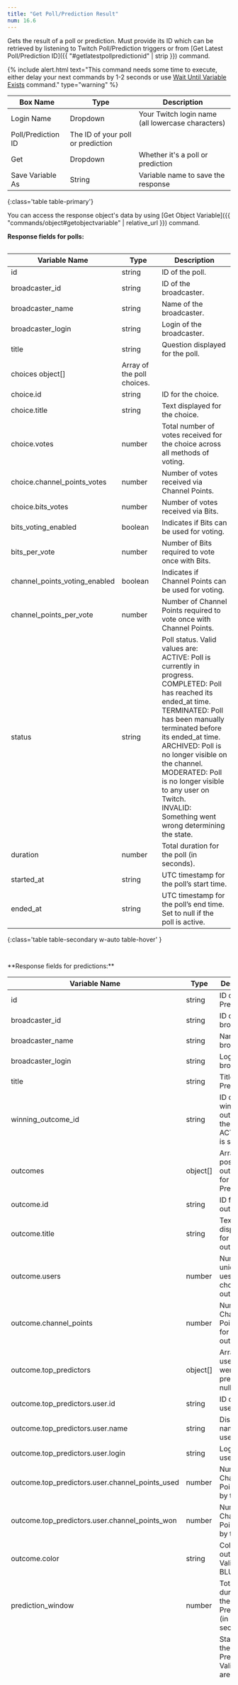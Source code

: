 ```yaml
---
title: "Get Poll/Prediction Result"
num: 16.6
---
```


Gets the result of a poll or prediction. Must provide its ID which can be retrieved by listening to Twitch Poll/Prediction triggers or from [Get Latest Poll/Prediction ID]({{ "#getlatestpollpredictionid" | strip }}) command.

{% include alert.html text="This command needs some time to execute, either delay your next commands by 1-2 seconds or use <a href='/docs/commands/wait#waituntilvariableexists'>Wait Until Variable Exists</a> command." type="warning" %} 

| Box Name | Type | Description | 
|-------|--------|--------
|Login Name | Dropdown |Your Twitch login name (all lowercase characters)
|Poll/Prediction ID | The ID of your poll or prediction | 
|Get|Dropdown |Whether it's a poll or prediction
|Save Variable As|String|Variable name to save the response
{:class='table table-primary'}

You can access the response object's data by using [Get Object Variable]({{ "commands/object#getobjectvariable" | relative_url }}) command. 


**Response fields for polls:**

<div style="height: 40vh; overflow-y: auto" markdown="1">

| Variable Name | Type | Description | 
|-------|--------|--------
|id	|string|	ID of the poll.
|broadcaster_id	|string|	ID of the broadcaster.
|broadcaster_name	|string|	Name of the broadcaster.
|broadcaster_login	|string|	Login of the broadcaster.
|title	|string|	Question displayed for the poll.
|choices	object[]|	Array of the poll choices.
|choice.id	|string|	ID for the choice.
|choice.title	|string|	Text displayed for the choice.
|choice.votes	|number|	Total number of votes received for the choice across all methods of voting.
|choice.channel_points_votes	|number|	Number of votes received via Channel Points.
|choice.bits_votes	|number|	Number of votes received via Bits.
|bits_voting_enabled	|boolean|	Indicates if Bits can be used for voting.
|bits_per_vote	|number|	Number of Bits required to vote once with Bits.
|channel_points_voting_enabled	|boolean|	Indicates if Channel Points can be used for voting.
|channel_points_per_vote	|number|	Number of Channel Points required to vote once with Channel Points.
|status	|string|	Poll status. Valid values are: <br/> ACTIVE: Poll is currently in progress.  <br/>COMPLETED: Poll has reached its ended_at time.  <br/>TERMINATED: Poll has been manually terminated before its ended_at time.  <br/>ARCHIVED: Poll is no longer visible on the channel.  <br/>MODERATED: Poll is no longer visible to any user on Twitch.  <br/>INVALID: Something went wrong determining the state.
|duration|	number|	Total duration for the poll (in seconds).
|started_at|	string|	UTC timestamp for the poll’s start time.
|ended_at|	string|	UTC timestamp for the poll’s end time. Set to null if the poll is active.
{:class='table table-secondary w-auto table-hover' }

</div>
 <br/>
**Response fields for predictions:**

<div style="height: 40vh; overflow-y: auto" markdown="1">

| Variable Name | Type | Description | 
|-------|--------|--------
|id	|string|	ID of the Prediction.
|broadcaster_id	|string|	ID of the broadcaster.
|broadcaster_name	|string|	Name of the broadcaster.
|broadcaster_login	|string|	Login of the broadcaster.
|title	|string|	Title for the Prediction.
|winning_outcome_id	|string|	ID of the winning outcome. If the status is ACTIVE, this is set to null.
|outcomes|	object[]|	Array of possible outcomes for the Prediction.
|outcome.id	|string|	ID for the outcome.
|outcome.title	|string|	Text displayed for outcome.
|outcome.users	|number|	Number of unique uesrs that chose the outcome.
|outcome.channel_points	|number|	Number of Channel Points used for the outcome.
|outcome.top_predictors	|object[]|	Array of users who were the top predictors. null if none.
|outcome.top_predictors.user.id	|string|	ID of the user.
|outcome.top_predictors.user.name	|string|	Display name of the user.
|outcome.top_predictors.user.login	|string|	Login of the user.
|outcome.top_predictors.user.channel_points_used	|number|	Number of Channel Points used by the user.
|outcome.top_predictors.user.channel_points_won	|number|	Number of Channel Points won by the user.
|outcome.color	|string|	Color for the outcome. Valid values: BLUE, PINK
|prediction_window	|number|	Total duration for the Prediction (in seconds).
|status	|string|	Status of the Prediction. Valid values are: <br/> RESOLVED: A winning outcome has been chosen and the Channel Points have been distributed to the users who guessed the correct outcome. <br/>ACTIVE: The Prediction is active and viewers can make predictions. <br/>CANCELED: The Prediction has been canceled and the Channel Points have been refunded to participants. <br/>LOCKED: The Prediction has been locked and viewers can no longer make predictions.
|created_at	|string|	UTC timestamp for the Prediction’s start time.
|ended_at	|string|	UTC timestamp for when the Prediction ended. If the status is ACTIVE, this is set to null.
|locked_at	|string|	UTC timestamp for when the Prediction was locked. If the status is not LOCKED, this is set to null.
{:class='table table-secondary w-auto table-hover' }

</div>





